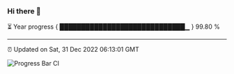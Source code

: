 ### Hi there 👋

⏳ Year progress { █████████████████████████████▁ } 99.80 %

---

⏰ Updated on Sat, 31 Dec 2022 06:13:01 GMT

![Progress Bar CI](https://github.com/liununu/liununu/workflows/Progress%20Bar%20CI/badge.svg)
